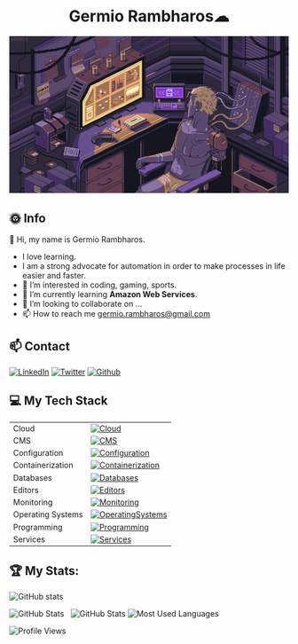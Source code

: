 
<h1 align="center">Germio Rambharos☁</h1>

[![Hello World, I'm Germio!](assets/header.gif)](https://github.com/grambharos)

## 🌞 Info

👋 Hi, my name is Germio Rambharos.
- I love learning.
- I am a strong advocate for automation in order to make processes in life easier and faster.
- 👀 I’m interested in coding, gaming, sports.
- 🌱 I’m currently learning **Amazon Web Services**.
- 💞️ I’m looking to collaborate on ...
- 📫 How to reach me germio.rambharos@gmail.com

## 📫 Contact

[![LinkedIn](https://skillicons.dev/icons?i=linkedin)](https://bit.ly/grambharos-linkedin)
[![Twitter](https://skillicons.dev/icons?i=twitter)](https://twitter.com/grambharos)
[![Github](https://skillicons.dev/icons?i=github)](https://github.com/grambharos)

## 💻 My Tech Stack

|                   |                                                                                                             |
| ----------------- | ----------------------------------------------------------------------------------------------------------- |
| Cloud             | [![Cloud](https://skillicons.dev/icons?i=openstack,aws,gcp)](bit.ly/grambharos-skills)                      |
| CMS               | [![CMS](https://skillicons.dev/icons?i=wordpress)](bit.ly/grambharos-skills)                                |
| Configuration     | [![Configuration](https://skillicons.dev/icons?i=ansible)](bit.ly/grambharos-skills)                        |
| Containerization  | [![Containerization](https://skillicons.dev/icons?i=docker,kubernetes)](bit.ly/grambharos-skills)           |
| Databases         | [![Databases](https://skillicons.dev/icons?i=mysql,postgres)](bit.ly/grambharos-skills)                     |
| Editors           | [![Editors](https://skillicons.dev/icons?i=vim,vscode)](bit.ly/grambharos-skills)                           |
| Monitoring        | [![Monitoring](https://skillicons.dev/icons?i=grafana,prometheus)](bit.ly/grambharos-skills)                |
| Operating Systems | [![OperatingSystems](https://skillicons.dev/icons?i=linux)](bit.ly/grambharos-skills)                       |
| Programming       | [![Programming](https://skillicons.dev/icons?i=bash,py,go,java,php,js,html,perl)](bit.ly/grambharos-skills) |
| Services          | [![Services](https://skillicons.dev/icons?i=nginx)](bit.ly/grambharos-skills)                               |

## 🏆 My Stats:

![GitHub stats](https://github-readme-stats.zohan.tech/api?username=grambharos&show_icons=true&theme=merko)

<p>
    <img height=175 alt="GitHub Stats" src="https://github-readme-stats.vercel.app/api?username=grambahros&show_icons=true&count_private=true&theme=dark" />&nbsp;&nbsp;
    <img height=175 alt="GitHub Stats" src="https://github-readme-stats.zohan.tech/api?username=grambharos&show_icons=true&count_private=true&theme=merko" />
    <img height=175 alt="Most Used Languages" src="https://github-readme-stats.vercel.app/api/top-langs/?username=grambharos&layout=compact&theme=dark" />
</p>

![Profile Views](https://komarev.com/ghpvc/?username=grambharos&color=brightgreen)
